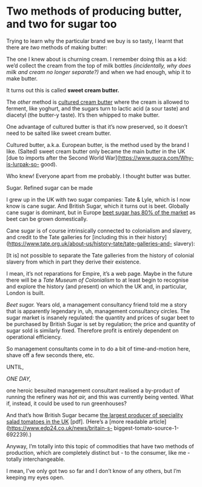 # Two methods of producing butter, and two for sugar too

Trying to learn why the particular brand we buy is so tasty, I learnt that
there are _two_ methods of making butter:

The one I knew about is churning cream. I remember doing this as a kid: we’d
collect the cream from the top of milk bottles _(incidentally, why does milk
and cream no longer separate?)_ and when we had enough, whip it to make
butter.

It turns out this is called **sweet cream butter.**

The _other_ method is [cultured cream
butter](http://www.webexhibits.org/butter/culturing.html) where the cream is
allowed to ferment, like yoghurt, and the sugars turn to lactic acid (a sour
taste) and diacetyl (the butter-y taste). It’s then whipped to make butter.

One advantage of cultured butter is that it’s now preserved, so it doesn’t
need to be salted like sweet cream butter.

Cultured butter, a.k.a. European butter, is the method used by the brand I
like. (Salted) sweet cream butter only became the main butter in the UK [due
to imports after the Second World War](https://www.quora.com/Why-is-lurpak-so-
good).

Who knew! Everyone apart from me probably. I thought butter was butter.

Sugar. Refined sugar can be made

I grew up in the UK with two sugar companies: Tate & Lyle, which is I now know
is cane sugar. And British Sugar, which it turns out is beet. Globally cane
sugar is dominant, but in Europe [beet sugar has 80% of the
market](https://www.tateandlylesugars.com/cane-story-new) as beet can be grown
domestically.

Cane sugar is of course intrinsically connected to colonialism and slavery,
and credit to the Tate galleries for [including this in their
history](https://www.tate.org.uk/about-us/history-tate/tate-galleries-and-
slavery):

[It is] not possible to separate the Tate galleries from the history of
colonial slavery from which in part they derive their existence.

I mean, it’s not reparations for Empire, it’s a web page. Maybe in the future
there will be a _Tate Museum of Colonialism_ to at least begin to recognise
and explore the history (and present) on which the UK and, in particular,
London is built.

_Beet sugar._ Years old, a management consultancy friend told me a story that
is apparently legendary in, uh, management consultancy circles. The sugar
market is insanely regulated: the quantity and prices of sugar beet to be
purchased by British Sugar is set by regulation; the price and quantity of
sugar sold is similarly fixed. Therefore profit is entirely dependent on
operational efficiency.

So management consultants come in to do a bit of time-and-motion here, shave
off a few seconds there, etc.

UNTIL,

_ONE DAY,_

one heroic besuited management consultant realised a by-product of running the
refinery was _hot air,_ and this was currently being vented. What if, instead,
it could be used to run greenhouses?

And that’s how British Sugar became [the largest producer of speciality salad
tomatoes in the UK](https://core.ac.uk/download/pdf/42339002.pdf) [pdf].
(Here’s a [more readable article](https://www.edp24.co.uk/news/britain-s-
biggest-tomato-source-1-692239).)

Anyway, I’m totally into this topic of commodities that have two methods of
production, which are completely distinct but - to the consumer, like me -
totally interchangeable.

I mean, I’ve only got two so far and I don’t know of any others, but I’m
keeping my eyes open.
